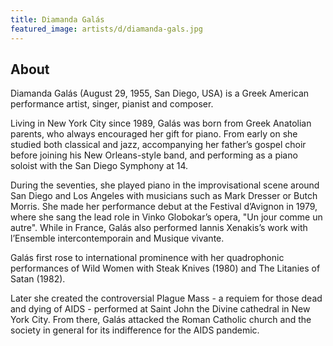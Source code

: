 ```yaml
---
title: Diamanda Galás
featured_image: artists/d/diamanda-gals.jpg
---
```

## About

Diamanda Galás (August 29, 1955, San Diego, USA) is a Greek American performance artist, singer, pianist and composer. 

Living in New York City since 1989, Galás was born from Greek Anatolian parents, who always encouraged her gift for piano. From early on she studied both classical and jazz, accompanying her father’s gospel choir before joining his New Orleans-style band, and performing as a piano soloist with the San Diego Symphony at 14.

During the seventies, she played piano in the improvisational scene around San Diego and Los Angeles with musicians such as Mark Dresser or Butch Morris. She made her performance debut at the Festival d’Avignon in 1979, where she sang the lead role in Vinko Globokar’s opera, "Un jour comme un autre". While in France, Galás also performed Iannis Xenakis’s work with l’Ensemble intercontemporain and Musique vivante.

Galás first rose to international prominence with her quadrophonic performances of Wild Women with Steak Knives (1980) and The Litanies of Satan (1982). 

Later she created the controversial Plague Mass - a requiem for those dead and dying of AIDS - performed at Saint John the Divine cathedral in New York City. From there, Galás attacked the Roman Catholic church and the society in general for its indifference for the AIDS pandemic.

